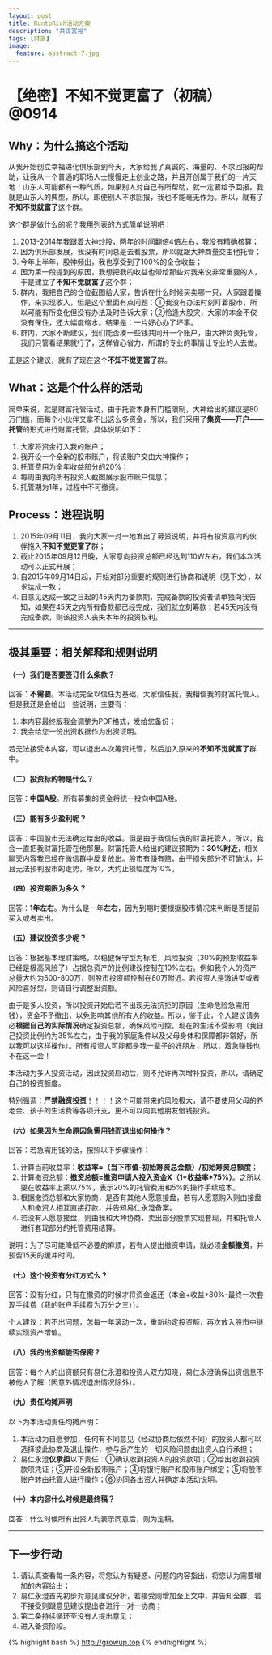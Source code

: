 ```yaml
---
layout: post
title: RuntoRich活动方案
description: "共谋富裕"
tags: [财富]
image:
  feature: abstract-7.jpg
---
```


# 【绝密】不知不觉更富了（初稿）@0914

## Why：为什么搞这个活动

从我开始创立幸福进化俱乐部到今天，大家给我了真诚的、海量的、不求回报的帮助，让我从一个普通的职场人士慢慢走上创业之路，并且开创属于我们的一片天地！山东人可能都有一种气质，如果别人对自己有所帮助，就一定要给予回报。我就是山东人的典型，所以，即便别人不求回报，我也不能毫无作为。所以，就有了**不知不觉就富了**这个群。

这个群是做什么的呢？我用列表的方式简单说明吧：

1. 2013-2014年我跟着大神炒股，两年的时间翻倍4倍左右，我没有精确核算；
2. 因为俱乐部发展，我没有时间总是去看股票，所以就跟大神商量交由他托管；
3. 今年上半年，股神频出，我也享受到了100%的全仓收益；
4. 因为第一段提到的原因，我想把我的收益也带给那些对我来说非常重要的人，于是建立了**不知不觉就富了**这个群；
5. 群内，我把自己的仓位截图给大家，告诉在什么时候买卖哪一只，大家跟着操作，来实现收入，但是这个里面有点问题：①我没有办法时刻盯着股市，所以可能有所变化但没有办法及时告诉大家；②恰逢大股灾，大家的本金不仅没有保住，还大幅度缩水。结果是：一片好心办了坏事。
6. 群内，大家不断建议，我们能否凑一些钱共同开一个账户，由大神负责托管，我们只管看结果就行了，这样省心省力，所谓的专业的事情让专业的人去做。

正是这个建议，就有了现在这个**不知不觉更富了**群。

## What：这是个什么样的活动

简单来说，就是财富托管活动，由于托管本身有门槛限制，大神给出的建议是80万门槛，而每个小伙伴又拿不出这么多资金，所以，我们采用了**集资——开户——托管**的形式进行财富托管。具体说明如下：

1. 大家将资金打入我的账户；
2. 我开设一个全新的股市账户，将该账户交由大神操作；
3. 托管费用为全年收益部分的20%；
4. 每周由我向所有投资人截图展示股市账户信息；
5. 托管期为1年，过程中不可撤资。

## Process：进程说明

1. 2015年09月11日，我向大家一对一地发出了募资说明，并将有投资意向的伙伴拖入**不知不觉更富了**群；
2. 截止2015年09月12日晚，大家意向投资总额已经达到110W左右，我们本次活动可以正式开展；
3. 自2015年09月14日起，开始对部分重要的规则进行协商和说明（见下文），以求达成一致；
4. 自意见达成一致之日起的45天内为备款期，完成备款的投资者请单独向我告知，如果在45天之内所有备款都已经完成，我们就立刻筹款；若45天内没有完成备款，则该投资人丧失本年的投资权利。

----

## 极其重要：相关解释和规则说明

#### （一）我们是否要签订什么条款？

回答：**不需要**。本活动完全以信任为基础，大家信任我，我相信我的财富托管人。但是我还是会给出一些说明，主要有：

1. 本内容最终版我会调整为PDF格式，发给您备份；
2. 我会给您一份出资收据作为出资证明。

若无法接受本内容，可以退出本次筹资托管，然后加入原来的**不知不觉就富了**群中。

#### （二）投资标的物是什么？

回答：**中国A股**。所有募集的资金将统一投向中国A股。

#### （三）能有多少盈利呢？

回答：中国股市无法确定给出的收益。但是由于我信任我的财富托管人，所以，我会一直把我财富托管在他那里。财富托管人给出的建议预期为：**30%附近**，相关聊天内容我已经在微信群中反复放出。股市有赚有赔，由于损失部分不可确认，并且无法预判股市的走势，所以，大约止损幅度为10%。

#### （四）投资期限为多久？

回答：**1年左右**。为什么是一年**左右**，因为到期时要根据股市情况来判断是否提前买入或者卖出。

#### （五）建议投资多少呢？

回答：根据基本理财策略，以稳健保守型为标准，风险投资（30%的预期收益率已经是极高风险了）占据总资产的比例建议控制在10%左右。例如我个人的资产总量大约为600-800万，则股市投资额控制在80万附近。若投资人是激进型或者风险喜好型，则请自行调整出资额。

由于是多人投资，所以投资开始后若不出现无法抗拒的原因（生命危险急需用钱），资金不予撤出，以免影响其他所有人的收益。所以，鉴于此，个人建议请务必**根据自己的实际情况**确定投资总额，确保风险可控，现在的生活不受影响（我自己投资比例约为35%左右，由于我的家庭条件以及父母身体和保障都非常好，所以我可以这样操作）。所有投资人可能都是我一辈子的好朋友，所以，着急赚钱也不在这一会！

本活动为多人投资活动，因此投资启动后，则不允许再次增补投资，所以，请确定自己的投资额度。

特别强调：**严禁融资投资**！！！！这个可能带来的风险极大，请不要使用父母的养老金、孩子的生活费等各项开支，更不可以向其他朋友借钱投资。

#### （六）如果因为生命原因急需用钱而退出如何操作？

回答：若急需用钱的话，按照以下步骤操作：

1. 计算当前收益率：**收益率=（当下市值-初始筹资总金额）/初始筹资总额度**；
2. 计算撤资总额：**撤资总额=撤资申请人投入资金X（1+收益率*75%）**。之所以要在收益率上乘以75%，表示20%的托管费用和5%的操作手续成本。
3. 根据撤资总额和大家协商，是否有其他人愿意接盘，若有人愿意购入则由接盘人和撤资人相互直接打款，并告知易仁永澄备案。
4. 若没有人愿意接盘，则由我和大神协商，卖出部分股票实现套现，并和托管人进行套现部分的托管费用结算。

说明：为了尽可能降低不必要的麻烦，若有人提出撤资申请，就必须**全额撤资**，并预留15天的缓冲时间。


#### （七）这个投资有分红方式么？

回答：没有分红，只有在撤资的时候才将资金返还（本金+收益*80%-最终一次套现手续费（我的账户手续费为万分之三））。

个人建议：若不出问题，怎每一年滚动一次，重新约定投资额，再次放入股市中继续实现资产增值。

#### （八）我的出资额能否保密？

回答：每个人的出资额只有易仁永澄和投资人双方知晓，易仁永澄确保出资信息不被他人了解（因意外情况退出情况除外）。

#### （九）责任均摊声明

以下为本活动责任均摊声明：

1. 本活动为自愿参加，任何有不同意见（经过协商后依然不同）的投资人都可以选择彼此协商及退出操作，参与后产生的一切风险问题由出资人自行承担；
2. 易仁永澄**仅承担**以下责任：①确认收到投资人的投资款项；②给出收到投资款项凭证；③开设全新股市账户；④将银行账户和股市账户绑定；⑤将股市账户转由托管人进行操作；⑥协同各出资人并确定本活动说明。

#### （十）本内容什么时候是最终稿？

回答：什么时候所有出资人均表示同意后，则为定稿。

----

## 下一步行动

1. 请认真查看每一条内容，将您认为有疑惑、问题的内容指出，将您认为需要增加的内容给出；
2. 易仁永澄首先初步对意见建议分析，若接受则增加至上文中，并告知全群，若不接受则跟意见建议提出者进行一对一协商；
3. 第二条持续循环至没有人提出意见；
4. 进入备资阶段。

{% highlight bash %}
http://growup.top
{% endhighlight %}